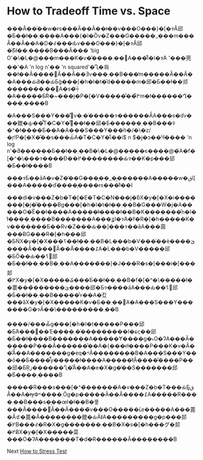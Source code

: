 # How to Tradeoff Time vs. Space
[//]: # (Version:1.0.0)
���Ȃ��͑��w�ɍs���Ȃ��Ă��ǂ��v���O���}�[�ɂȂ邱�Ƃ��ł��܂����A���{�I�Ȍv�Z���G�����_���m���Ȃ��Ă��A�D�ꂽ���ԃv���O���}�[�ɂȂ邱�Ƃ͂ł��܂����B���Ȃ��� 'big O'�\�L�@���m���K�v�͂����܂��񂪁A���͌l�I�ɂ́A '���莞��'�A 'n log n'�� 'n squared'�̈Ⴂ�𗝉��ł��Ȃ����΂Ȃ��Ȃ��Ǝv���܂��B���̒m�����Ȃ��Ă��A���ԂƋ��ԂƂ̃g���[�h�I�t�̎d�����m�邱�Ƃ��ł��邩�������܂��񂪁A�s�݂̏ꍇ�A�����Ƃ̃R�~���j�P�[�V�����̂��߂̊m�ł������Ղ͂����܂����B

�A���S���Y���̐݌v�܂��͗����ɂ������ẮA���s�ɗv���鎞�Ԃ͓��͂̃T�C�Y�̊֐��ł��邱�Ƃ������܂��B���ꂪ�^�ł����Ƃ��A�A���S���Y���̍ň�/�\�z/�ŗǃP�[�X�̎��s���Ԃ́A�T�C�Y�̑ΐ��i$ n $�j�ɔ��Ⴗ���� 'n log n'�ƌ������Ƃ��ł��܂��B�\�L�@�����є����@�́A�f�[�^�\���ɂ����Đ��߂��������Ԃɂ��K�p���邱�Ƃ��ł����B

���ɂƂ��āA�v�Z�̕��G���̗��_�͔������A�����w�قǐ[���A�����ď����͉����ɍs���̂ł��I

���ԁi�v���Z�b�T�[�E�T�C�N���j�ƃX�y�[�X�i�������[�j�͂��݂��Ƀg���[�h�I�t�ł��܂��B�G���W�j�A�����O�͑Ë��ł����A�����͗ǂ����ł��B�K�������̌n�I�ł͂����܂����B�������A���ʓI�ɂ́A�f�R�[�h�����K�v�������Ƃ��Ɍv�Z���Ԃ��]���ɂ��āA���茵���ɃG���R�[�h���邱�ƂŃX�y�[�X���ߖ��ł��܂��B�L���b�V���̈��ѐ����ێ����Ȃ����΂Ȃ��Ȃ����߁A�L���b�V�����邱�ƂŎ��Ԃ��ߖ񂷂邱�Ƃ��ł��܂��B�܂��A�����̃��[�J���R�s�[���i�[���邽�߂̃X�y�[�X�����₷���Ƃ��ł��܂��B�f�[�^�\�����ł��葽���̏������ێ����邱�Ƃɂ����āA���Ԃ��ߖ񂷂邱�Ƃ��ł��܂��B�����͒ʏ��A�킸���ȃX�y�[�X�����K�v�Ƃ��܂��񂪁A�A���S���Y�������G�ɂȂ��\���������܂��B

����/���Ԃ̃g���[�h�I�t�����P���邱�Ƃ́A���΂��Έ����܂��͑��������I�ɕς��邱�Ƃ��ł����B�������A�����Ɏ����g�ޑO�ɁA���Ȃ������P���Ă������̂��A�{���ɍł����P���K�v�Ȃ��̂Ȃ̂��A�������g�ɐq�˂Ă��������B�A���S���Y���ō��Ƃ����̂͊y�����ł����A�����ł͂Ȃ����̂����P���邱�ƂŖڗ������Ⴂ�͂Ȃ��A�e�X�g�̕��S�������邱�Ƃ͂����܂����B

�����̃R���s���[�^�̃������́A�v���Z�b�T���ԂƂ͈قȂ��A�ǂɏՓ˂����܂Ŏg�p�����Ă��Ȃ����߁A�����Ɍ����܂��B���s�͉��œI�ł��B�풓���Ȃ����΂Ȃ��Ȃ����̃v���O�����ւ̉e�����A���蓖�Ă⊄�蓖�Ă��������鎞�ԂȂǁA���������g�p���邽�߂̉B���ꂽ�R�X�g�������܂��B�X�s�[�h���グ�邽�߂ɃX�y�[�X�����菜���O�ɁA�������T�d�Ɍ������Ă��������B

Next [How to Stress Test](04-How-to-Stress-Test.md)
